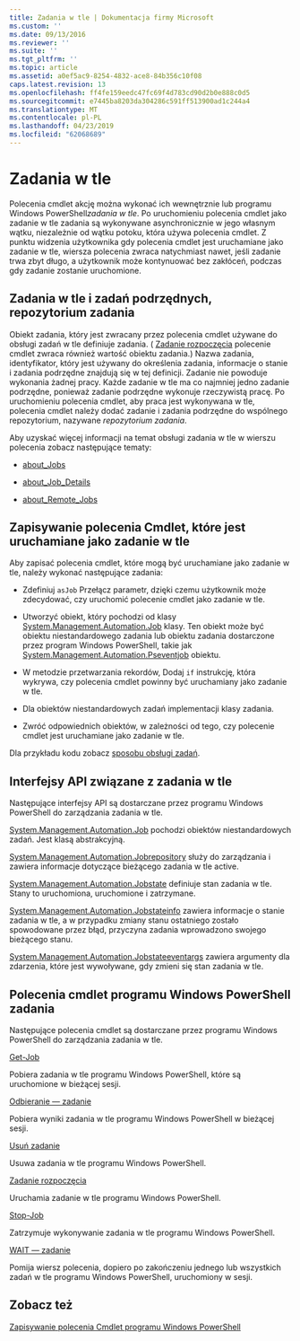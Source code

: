 ```yaml
---
title: Zadania w tle | Dokumentacja firmy Microsoft
ms.custom: ''
ms.date: 09/13/2016
ms.reviewer: ''
ms.suite: ''
ms.tgt_pltfrm: ''
ms.topic: article
ms.assetid: a0ef5ac9-8254-4832-ace8-84b356c10f08
caps.latest.revision: 13
ms.openlocfilehash: ff4fe159eedc47fc69f4d783cd90d2b0e888c0d5
ms.sourcegitcommit: e7445ba8203da304286c591ff513900ad1c244a4
ms.translationtype: MT
ms.contentlocale: pl-PL
ms.lasthandoff: 04/23/2019
ms.locfileid: "62068689"
---
```

# <a name="background-jobs"></a>Zadania w tle

Polecenia cmdlet akcję można wykonać ich wewnętrznie lub programu Windows PowerShell*zadania w tle*. Po uruchomieniu polecenia cmdlet jako zadanie w tle zadania są wykonywane asynchronicznie w jego własnym wątku, niezależnie od wątku potoku, która używa polecenia cmdlet. Z punktu widzenia użytkownika gdy polecenia cmdlet jest uruchamiane jako zadanie w tle, wiersza polecenia zwraca natychmiast nawet, jeśli zadanie trwa zbyt długo, a użytkownik może kontynuować bez zakłóceń, podczas gdy zadanie zostanie uruchomione.

## <a name="background-jobs-child-jobs-and-the-job-repository"></a>Zadania w tle i zadań podrzędnych, repozytorium zadania

Obiekt zadania, który jest zwracany przez polecenia cmdlet używane do obsługi zadań w tle definiuje zadania. ( [Zadanie rozpoczęcia](/powershell/module/Microsoft.PowerShell.Core/Start-Job) polecenie cmdlet zwraca również wartość obiektu zadania.) Nazwa zadania, identyfikator, który jest używany do określenia zadania, informacje o stanie i zadania podrzędne znajdują się w tej definicji. Zadanie nie powoduje wykonania żadnej pracy. Każde zadanie w tle ma co najmniej jedno zadanie podrzędne, ponieważ zadanie podrzędne wykonuje rzeczywistą pracę. Po uruchomieniu polecenia cmdlet, aby praca jest wykonywana w tle, polecenia cmdlet należy dodać zadanie i zadania podrzędne do wspólnego repozytorium, nazywane *repozytorium zadania*.

Aby uzyskać więcej informacji na temat obsługi zadania w tle w wierszu polecenia zobacz następujące tematy:

- [about_Jobs](/powershell/module/microsoft.powershell.core/about/about_jobs)

- [about_Job_Details](/powershell/module/microsoft.powershell.core/about/about_job_details)

- [about_Remote_Jobs](/powershell/module/microsoft.powershell.core/about/about_remote_jobs)

## <a name="writing-a-cmdlet-that-runs-as-a-background-job"></a>Zapisywanie polecenia Cmdlet, które jest uruchamiane jako zadanie w tle

Aby zapisać polecenia cmdlet, które mogą być uruchamiane jako zadanie w tle, należy wykonać następujące zadania:

- Zdefiniuj `asJob` Przełącz parametr, dzięki czemu użytkownik może zdecydować, czy uruchomić polecenie cmdlet jako zadanie w tle.

- Utworzyć obiekt, który pochodzi od klasy [System.Management.Automation.Job](/dotnet/api/System.Management.Automation.Job) klasy. Ten obiekt może być obiektu niestandardowego zadania lub obiektu zadania dostarczone przez program Windows PowerShell, takie jak [System.Management.Automation.Pseventjob](/dotnet/api/System.Management.Automation.PSEventJob) obiektu.

- W metodzie przetwarzania rekordów, Dodaj `if` instrukcję, która wykrywa, czy polecenia cmdlet powinny być uruchamiany jako zadanie w tle.

- Dla obiektów niestandardowych zadań implementacji klasy zadania.

- Zwróć odpowiednich obiektów, w zależności od tego, czy polecenie cmdlet jest uruchamiane jako zadanie w tle.

Dla przykładu kodu zobacz [sposobu obsługi zadań](./how-to-support-jobs.md).

## <a name="background-job-related-apis"></a>Interfejsy API związane z zadania w tle

Następujące interfejsy API są dostarczane przez programu Windows PowerShell do zarządzania zadania w tle.

[System.Management.Automation.Job](/dotnet/api/System.Management.Automation.Job) pochodzi obiektów niestandardowych zadań. Jest klasą abstrakcyjną.

[System.Management.Automation.Jobrepository](/dotnet/api/System.Management.Automation.JobRepository) służy do zarządzania i zawiera informacje dotyczące bieżącego zadania w tle active.

[System.Management.Automation.Jobstate](/dotnet/api/System.Management.Automation.JobState) definiuje stan zadania w tle. Stany to uruchomiona, uruchomione i zatrzymane.

[System.Management.Automation.Jobstateinfo](/dotnet/api/System.Management.Automation.JobStateInfo) zawiera informacje o stanie zadania w tle, a w przypadku zmiany stanu ostatniego zostało spowodowane przez błąd, przyczyna zadania wprowadzono swojego bieżącego stanu.

[System.Management.Automation.Jobstateeventargs](/dotnet/api/System.Management.Automation.JobStateEventArgs) zawiera argumenty dla zdarzenia, które jest wywoływane, gdy zmieni się stan zadania w tle.

## <a name="windows-powershell-job-cmdlets"></a>Polecenia cmdlet programu Windows PowerShell zadania

Następujące polecenia cmdlet są dostarczane przez programu Windows PowerShell do zarządzania zadania w tle.

[Get-Job](/powershell/module/Microsoft.PowerShell.Core/Get-Job)

Pobiera zadania w tle programu Windows PowerShell, które są uruchomione w bieżącej sesji.

[Odbieranie — zadanie](/powershell/module/Microsoft.PowerShell.Core/Receive-Job)

Pobiera wyniki zadania w tle programu Windows PowerShell w bieżącej sesji.

[Usuń zadanie](/powershell/module/Microsoft.PowerShell.Core/Remove-Job)

Usuwa zadania w tle programu Windows PowerShell.

[Zadanie rozpoczęcia](/powershell/module/Microsoft.PowerShell.Core/Start-Job)

Uruchamia zadanie w tle programu Windows PowerShell.

[Stop-Job](/powershell/module/Microsoft.PowerShell.Core/Stop-Job)

Zatrzymuje wykonywanie zadania w tle programu Windows PowerShell.

[WAIT — zadanie](/powershell/module/Microsoft.PowerShell.Core/Wait-Job)

Pomija wiersz polecenia, dopiero po zakończeniu jednego lub wszystkich zadań w tle programu Windows PowerShell, uruchomiony w sesji.

## <a name="see-also"></a>Zobacz też

[Zapisywanie polecenia Cmdlet programu Windows PowerShell](./writing-a-windows-powershell-cmdlet.md)
